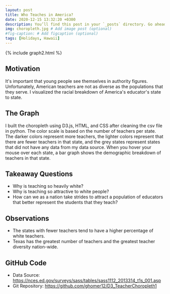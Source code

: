 ```yaml
---
layout: post
title: Who Teaches in America?
date: 2020-12-15 13:32:20 +0300
description: You’ll find this post in your `_posts` directory. Go ahead and edit it and re-build the site to see your changes. # Add post description (optional)
img: choropleth.jpg # Add image post (optional)
#fig-caption: # Add figcaption (optional)
tags: [Holidays, Hawaii]
---
```

{% include graph2.html %}

## Motivation
It's important that young people see themselves in authority figures. Unfortunately, American teachers are not as diverse as the populations that they serve.  I visualized the racial breakdown of America's educator's state to state.  

## The Graph
I built the choropleth using D3.js, HTML, and CSS after cleaning the csv file in python.  The color scale is based on the number of teachers per state.  The darker colors represent more teachers, the lighter colors represent that there are fewer teachers in that state, and the grey states represent states that did not have any data from my data source.  When you hover your mouse over each state, a bar graph shows the demographic breakdown of teachers in that state.  

## Takeaway Questions
* Why is teaching so heavily white?  
* Why is teaching so attractive to white people?  
* How can we as a nation take strides to attract a population of educators that better represent the students that they teach?

## Observations
* The states with fewer teachers tend to have a higher percentage of white teachers.  
* Texas has the greatest number of teachers and the greatest teacher diversity nation-wide.

## GitHub Code
* Data Source: https://nces.ed.gov/surveys/sass/tables/sass1112_2013314_t1s_001.asp
* Git Repository: https://github.com/ghomer12/D3_TeacherChoropleth1





